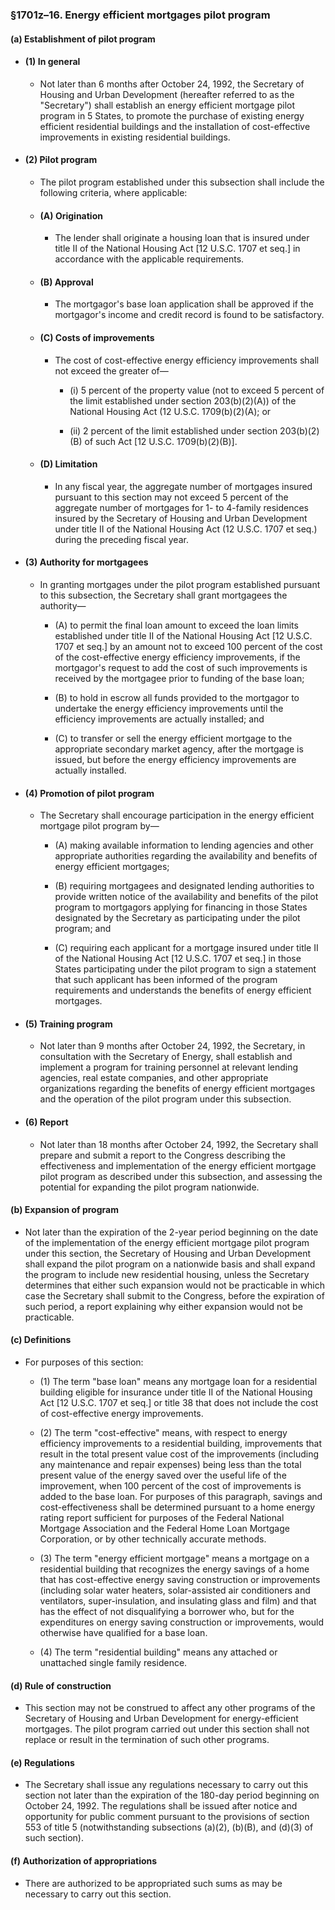 ### §1701z–16. Energy efficient mortgages pilot program
#### (a) Establishment of pilot program
* #### (1) In general
  * Not later than 6 months after October 24, 1992, the Secretary of Housing and Urban Development (hereafter referred to as the "Secretary") shall establish an energy efficient mortgage pilot program in 5 States, to promote the purchase of existing energy efficient residential buildings and the installation of cost-effective improvements in existing residential buildings.

* #### (2) Pilot program
  * The pilot program established under this subsection shall include the following criteria, where applicable:

  * #### (A) Origination
    * The lender shall originate a housing loan that is insured under title II of the National Housing Act [12 U.S.C. 1707 et seq.] in accordance with the applicable requirements.

  * #### (B) Approval
    * The mortgagor's base loan application shall be approved if the mortgagor's income and credit record is found to be satisfactory.

  * #### (C) Costs of improvements
    * The cost of cost-effective energy efficiency improvements shall not exceed the greater of—

      * (i) 5 percent of the property value (not to exceed 5 percent of the limit established under section 203(b)(2)(A)) of the National Housing Act (12 U.S.C. 1709(b)(2)(A); or

      * (ii) 2 percent of the limit established under section 203(b)(2)(B) of such Act [12 U.S.C. 1709(b)(2)(B)].

  * #### (D) Limitation
    * In any fiscal year, the aggregate number of mortgages insured pursuant to this section may not exceed 5 percent of the aggregate number of mortgages for 1- to 4-family residences insured by the Secretary of Housing and Urban Development under title II of the National Housing Act (12 U.S.C. 1707 et seq.) during the preceding fiscal year.

* #### (3) Authority for mortgagees
  * In granting mortgages under the pilot program established pursuant to this subsection, the Secretary shall grant mortgagees the authority—

    * (A) to permit the final loan amount to exceed the loan limits established under title II of the National Housing Act [12 U.S.C. 1707 et seq.] by an amount not to exceed 100 percent of the cost of the cost-effective energy efficiency improvements, if the mortgagor's request to add the cost of such improvements is received by the mortgagee prior to funding of the base loan;

    * (B) to hold in escrow all funds provided to the mortgagor to undertake the energy efficiency improvements until the efficiency improvements are actually installed; and

    * (C) to transfer or sell the energy efficient mortgage to the appropriate secondary market agency, after the mortgage is issued, but before the energy efficiency improvements are actually installed.

* #### (4) Promotion of pilot program
  * The Secretary shall encourage participation in the energy efficient mortgage pilot program by—

    * (A) making available information to lending agencies and other appropriate authorities regarding the availability and benefits of energy efficient mortgages;

    * (B) requiring mortgagees and designated lending authorities to provide written notice of the availability and benefits of the pilot program to mortgagors applying for financing in those States designated by the Secretary as participating under the pilot program; and

    * (C) requiring each applicant for a mortgage insured under title II of the National Housing Act [12 U.S.C. 1707 et seq.] in those States participating under the pilot program to sign a statement that such applicant has been informed of the program requirements and understands the benefits of energy efficient mortgages.

* #### (5) Training program
  * Not later than 9 months after October 24, 1992, the Secretary, in consultation with the Secretary of Energy, shall establish and implement a program for training personnel at relevant lending agencies, real estate companies, and other appropriate organizations regarding the benefits of energy efficient mortgages and the operation of the pilot program under this subsection.

* #### (6) Report
  * Not later than 18 months after October 24, 1992, the Secretary shall prepare and submit a report to the Congress describing the effectiveness and implementation of the energy efficient mortgage pilot program as described under this subsection, and assessing the potential for expanding the pilot program nationwide.

#### (b) Expansion of program
* Not later than the expiration of the 2-year period beginning on the date of the implementation of the energy efficient mortgage pilot program under this section, the Secretary of Housing and Urban Development shall expand the pilot program on a nationwide basis and shall expand the program to include new residential housing, unless the Secretary determines that either such expansion would not be practicable in which case the Secretary shall submit to the Congress, before the expiration of such period, a report explaining why either expansion would not be practicable.

#### (c) Definitions
* For purposes of this section:

  * (1) The term "base loan" means any mortgage loan for a residential building eligible for insurance under title II of the National Housing Act [12 U.S.C. 1707 et seq.] or title 38 that does not include the cost of cost-effective energy improvements.

  * (2) The term "cost-effective" means, with respect to energy efficiency improvements to a residential building, improvements that result in the total present value cost of the improvements (including any maintenance and repair expenses) being less than the total present value of the energy saved over the useful life of the improvement, when 100 percent of the cost of improvements is added to the base loan. For purposes of this paragraph, savings and cost-effectiveness shall be determined pursuant to a home energy rating report sufficient for purposes of the Federal National Mortgage Association and the Federal Home Loan Mortgage Corporation, or by other technically accurate methods.

  * (3) The term "energy efficient mortgage" means a mortgage on a residential building that recognizes the energy savings of a home that has cost-effective energy saving construction or improvements (including solar water heaters, solar-assisted air conditioners and ventilators, super-insulation, and insulating glass and film) and that has the effect of not disqualifying a borrower who, but for the expenditures on energy saving construction or improvements, would otherwise have qualified for a base loan.

  * (4) The term "residential building" means any attached or unattached single family residence.

#### (d) Rule of construction
* This section may not be construed to affect any other programs of the Secretary of Housing and Urban Development for energy-efficient mortgages. The pilot program carried out under this section shall not replace or result in the termination of such other programs.

#### (e) Regulations
* The Secretary shall issue any regulations necessary to carry out this section not later than the expiration of the 180-day period beginning on October 24, 1992. The regulations shall be issued after notice and opportunity for public comment pursuant to the provisions of section 553 of title 5 (notwithstanding subsections (a)(2), (b)(B), and (d)(3) of such section).

#### (f) Authorization of appropriations
* There are authorized to be appropriated such sums as may be necessary to carry out this section.